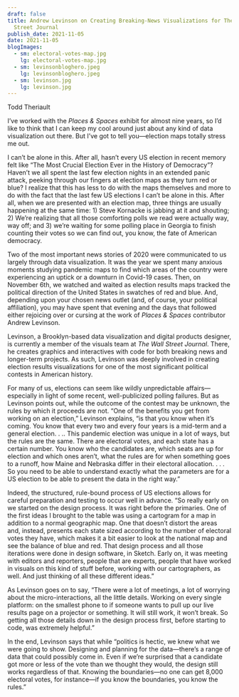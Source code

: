 ```yaml
---
draft: false
title: Andrew Levinson on Creating Breaking-News Visualizations for The Wall
  Street Journal
publish_date: 2021-11-05
date: 2021-11-05
blogImages:
  - sm: electoral-votes-map.jpg
    lg: electoral-votes-map.jpg
  - sm: levinsonbloghero.jpeg
    lg: levinsonbloghero.jpeg
  - sm: levinson.jpg
    lg: levinson.jpg
---
```

Todd Theriault

I’ve worked with the *Places & Spaces* exhibit for almost nine years, so I’d like to think that I can keep my cool around just about any kind of data visualization out there. But I’ve got to tell you—election maps totally stress me out. 

I can’t be alone in this. After all, hasn’t every US election in recent memory felt like “The Most Crucial Election Ever in the History of Democracy”? Haven’t we all spent the last few election nights in an extended panic attack, peeking through our fingers at election maps as they turn red or blue?   I realize that this has less to do with the maps themselves and more to do with the fact that the last few US elections I can’t be alone in this. After all, when we are presented with an election map, three things are usually happening at the same time: 1) Steve Kornacke is jabbing at it and shouting;  2) We’re realizing that all those comforting polls we read were actually way, way off; and 3) we’re waiting for some polling place in Georgia to finish counting their votes so we can find out, you know, the fate of American democracy.

Two of the most important news stories of 2020 were communicated to us largely through data visualization. It was the year we spent many anxious moments studying pandemic maps to find which areas of the country were experiencing an uptick or a downturn in Covid-19 cases. Then, on November 6th, we watched and waited as election results maps tracked the political direction of the United States in swatches of red and blue. And, depending upon your chosen news outlet (and, of course, your political affiliation), you may have spent that evening and the days that followed either rejoicing over or cursing at the work of *Places & Spaces* contributor Andrew Levinson.

Levinson, a Brooklyn-based data visualization and digital products designer, is currently a member of the visuals team at *The Wall Street Journal*. There, he creates graphics and interactives with code for both breaking news and longer-term projects. As such, Levinson was deeply involved in creating election results visualizations for one of the most significant political contests in American history. 

For many of us, elections can seem like wildly unpredictable affairs—especially in light of some recent, well-publicized polling failures. But as Levinson points out, while the outcome of the contest may be unknown, the rules by which it proceeds are not. “One of the benefits you get from working on an election,” Levinson explains, “is that you know when it’s coming. You know that every two and every four years is a mid-term and a general election. . .. This pandemic election was unique in a lot of ways, but the rules are the same. There are electoral votes, and each state has a certain number. You know who the candidates are, which seats are up for election and which ones aren’t, what the rules are for when something goes to a runoff, how Maine and Nebraska differ in their electoral allocation. . . . So you need to be able to understand exactly what the parameters are for a US election to be able to present the data in the right way.”   

Indeed, the structured, rule-bound process of US elections allows for careful preparation and testing to occur well in advance. “So really early on we started on the design process. It was right before the primaries. One of the first ideas I brought to the table was using a cartogram for a map in addition to a normal geographic map. One that doesn’t distort the areas and, instead, presents each state sized according to the number of electoral votes they have, which makes it a bit easier to look at the national map and see the balance of blue and red. That design process and all those iterations were done in design software, in Sketch. Early on, it was meeting with editors and reporters, people that are experts, people that have worked in visuals on this kind of stuff before, working with our cartographers, as well. And just thinking of all these different ideas.”

As Levinson goes on to say, “There were a lot of meetings, a lot of worrying about the micro-interactions, all the little details. Working on every single platform: on the smallest phone to if someone wants to pull up our live results page on a projector or something. It will still work, it won’t break. So getting all those details down in the design process first, before starting to code, was extremely helpful.”

In the end, Levinson says that while “politics is hectic, we knew what we were going to show. Designing and planning for the data—there’s a range of data that could possibly come in. Even if we’re surprised that a candidate got more or less of the vote than we thought they would, the design still works regardless of that. Knowing the boundaries—no one can get 8,000 electoral votes, for instance—if you know the boundaries, you know the rules.”